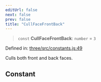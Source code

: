 ```yaml
---
editUrl: false
next: false
prev: false
title: "CullFaceFrontBack"
---
```


> `const` **CullFaceFrontBack**: `number` = `3`

Defined in: [three/src/constants.js:49](https://github.com/DefinitelyMaybe/three-i18n/blob/fa57b79433d1c349ffb23a78727299c8d4190136/three/src/constants.js#L49)

Culls both front and back faces.

## Constant
